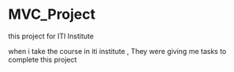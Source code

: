 # MVC_Project
this project for ITI Institute


when i take the course in iti institute , They were giving me tasks to complete this project
